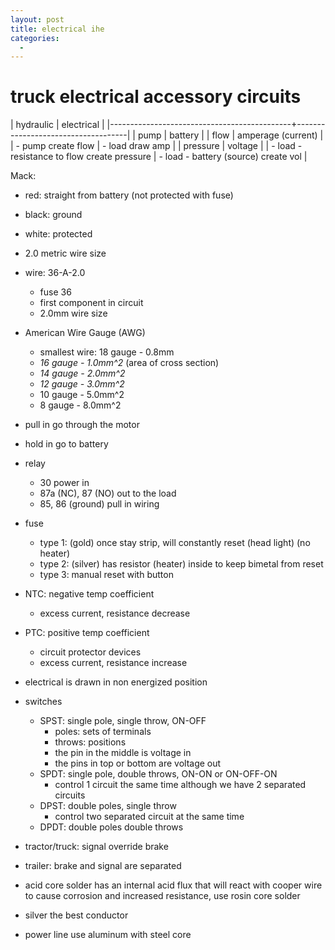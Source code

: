 ```yaml
---
layout: post
title: electrical ihe
categories:
  -
---
```


# truck electrical accessory circuits

| hydraulic                                   | electrical                         |
|---------------------------------------------+------------------------------------|
| pump                                        | battery                            |
| flow                                        | amperage (current)                 |
| - pump create flow                          | - load draw amp                    |
| pressure                                    | voltage                            |
| - load - resistance to flow create pressure | - load - battery (source) create vol |

Mack:
- red: straight from battery (not protected with fuse)
- black: ground
- white: protected
- 2.0 metric wire size
- wire: 36-A-2.0
    - fuse 36
    - first component in circuit
    - 2.0mm wire size

- American Wire Gauge (AWG)
    - smallest wire: 18 gauge - 0.8mm
    - *16 gauge - 1.0mm^2* (area of cross section)
    - *14 gauge - 2.0mm^2*
    - *12 gauge - 3.0mm^2*
    - 10 gauge - 5.0mm^2
    - 8 gauge - 8.0mm^2

- pull in go through the motor
- hold in go to battery
- relay
    - 30 power in
    - 87a (NC), 87 (NO) out to the load
    - 85, 86 (ground) pull in wiring
- fuse
    - type 1: (gold) once stay strip, will constantly reset (head light) (no heater)
    - type 2: (silver) has resistor (heater) inside to keep bimetal from reset
    - type 3: manual reset with button
- NTC: negative temp coefficient
    - excess current, resistance decrease
- PTC: positive temp coefficient
    - circuit protector devices
    - excess current, resistance increase
- electrical is drawn in non energized position
- switches
    - SPST: single pole, single throw, ON-OFF
        - poles: sets of terminals
        - throws: positions
        - the pin in the middle is voltage in 
        - the pins in top or bottom are voltage out
    - SPDT: single pole, double throws, ON-ON or ON-OFF-ON
        - control 1 circuit the same time although we have 2 separated circuits
    - DPST: double poles, single throw
        - control two separated circuit at the same time
    - DPDT: double poles double throws
- tractor/truck: signal override brake
- trailer: brake and signal are separated
- acid core solder has an internal acid flux that will react with cooper wire to cause corrosion and increased resistance, use rosin core solder
- silver the best conductor
- power line use aluminum with steel core

